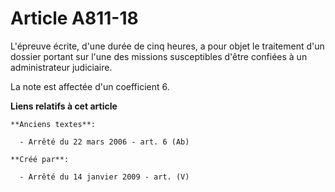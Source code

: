 # Article A811-18

L'épreuve écrite, d'une durée de cinq heures, a pour objet le traitement d'un dossier portant sur l'une des missions
susceptibles d'être confiées à un administrateur judiciaire.

La note est affectée d'un coefficient 6.

**Liens relatifs à cet article**

	**Anciens textes**:

	  - Arrêté du 22 mars 2006 - art. 6 (Ab)

	**Créé par**:

	  - Arrêté du 14 janvier 2009 - art. (V)
